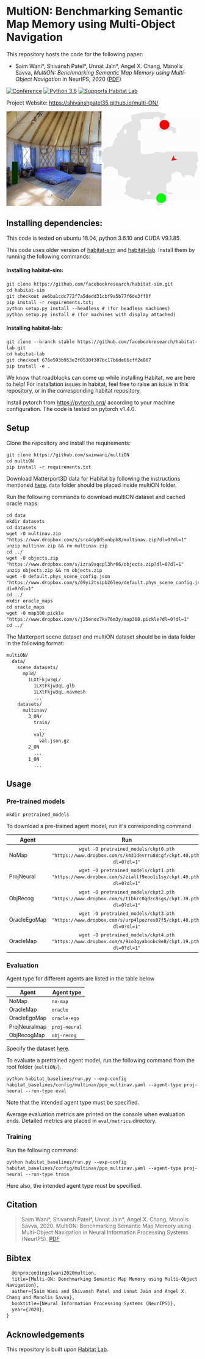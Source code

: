 # MultiON: Benchmarking Semantic Map Memory using Multi-Object Navigation
This repository hosts the code for the following paper:
* Saim Wani*, Shivansh Patel*, Unnat Jain*, Angel X. Chang, Manolis Savva, _MultiON: Benchmarking Semantic Map Memory using Multi-Object Navigation_ in NeurIPS, 2020 ([PDF](https://shivanshpatel35.github.io/multi-ON/resources/MultiON.pdf))

[![Conference](http://img.shields.io/badge/NeurIPS-2020-4b44ce.svg)](https://nips.cc/)
[![Python 3.6](https://img.shields.io/badge/python-3.6-blue.svg)](https://www.python.org/downloads/release/python-360/)
[![Supports Habitat Lab](https://img.shields.io/static/v1?label=supports&message=Habitat%20Lab&color=informational&link=https://github.com/facebookresearch/habitat-lab)](https://github.com/facebookresearch/habitat-lab)

Project Website: https://shivanshpatel35.github.io/multi-ON/

![](docs/main_visualization.gif)




## Installing dependencies:
This code is tested on ubuntu 18.04, python 3.6.10 and CUDA V9.1.85.

This code uses older version of [habitat-sim](https://github.com/facebookresearch/habitat-sim) and [habitat-lab](https://github.com/facebookresearch/habitat-lab). Install them by running the following commands:

#### Installing habitat-sim:

```
git clone https://github.com/facebookresearch/habitat-sim.git
cd habitat-sim 
git checkout ae6ba1cdc772f7a5dedd31cbf9a5b77f6de3ff0f
pip install -r requirements.txt; 
python setup.py install --headless # (for headless machines)
python setup.py install # (for machines with display attached)
```

#### Installing habitat-lab:
```
git clone --branch stable https://github.com/facebookresearch/habitat-lab.git
cd habitat-lab
git checkout 676e593b953e2f0530f307bc17b6de66cff2e867
pip install -e .
```

We know that roadblocks can come up while installing Habitat, we are here to help! For installation issues in habitat, feel free to raise an issue in this repository, or in the corresponding habitat repository.


Install pytorch from https://pytorch.org/ according to your machine configuration. The code is tested on pytorch v1.4.0.

## Setup
Clone the repository and install the requirements:

```
git clone https://github.com/saimwani/multiON
cd multiON
pip install -r requirements.txt
```

Download Matterport3D data for Habitat by following the instructions mentioned [here](https://github.com/facebookresearch/habitat-api#data). `data` folder should be placed inside multiON folder.


Run the following commands to download multiON dataset and cached oracle maps:
```
cd data
mkdir datasets
cd datasets
wget -O multinav.zip "https://www.dropbox.com/s/src4dy0d5vnbpb8/multinav.zip?dl=0?dl=1"
unzip multinav.zip && rm multinav.zip
cd ../
wget -O objects.zip "https://www.dropbox.com/s/izra9xqcpl3hr66/objects.zip?dl=0?dl=1"
unzip objects.zip && rm objects.zip
wget -O default.phys_scene_config.json "https://www.dropbox.com/s/09yi2tsipb26leo/default.phys_scene_config.json?dl=0?dl=1"
cd ../
mkdir oracle_maps
cd oracle_maps
wget -O map300.pickle "https://www.dropbox.com/s/j25enox7kv76m3y/map300.pickle?dl=0?dl=1"
cd ../
```

The Matterport scene dataset and multiON dataset should be in data folder in the following format:

```
multiON/
  data/
    scene_datasets/
      mp3d/
        1LXtFkjw3qL/
          1LXtFkjw3qL.glb
          1LXtFkjw3qL.navmesh
          ...
    datasets/
      multinav/
        3_ON/
          train/
            ...
          val/
            val.json.gz
        2_ON
          ...
        1_ON
          ...
```				

## Usage

### Pre-trained models

```
mkdir pretrained_models
``` 
To download a pre-trained agent model, run it's corresponding command

| Agent            | Run                                                                                                  |
|------------------|:----------------------------------------------------------------------------------------------------:|
| NoMap            |`wget -O pretrained_models/ckpt0.pth "https://www.dropbox.com/s/k431devrru88cgf/ckpt.40.pth?dl=0?dl=1"`|
| ProjNeural       |`wget -O pretrained_models/ckpt1.pth "https://www.dropbox.com/s/ziallf9eoo1i1sy/ckpt.40.pth?dl=0?dl=1"`|
| ObjRecog         |`wget -O pretrained_models/ckpt2.pth "https://www.dropbox.com/s/t1bkrc0qdzc8sgs/ckpt.39.pth?dl=0?dl=1"`|
| OracleEgoMap     |`wget -O pretrained_models/ckpt3.pth "https://www.dropbox.com/s/urp4lpozres07f5/ckpt.40.pth?dl=0?dl=1"`|
| OracleMap        |`wget -O pretrained_models/ckpt4.pth "https://www.dropbox.com/s/9io3qyaboobc9e8/ckpt.19.pth?dl=0?dl=1"`|


### Evaluation

Agent type for different agents are listed in the table below

| Agent         |  Agent type      |
|---------------|------------------|
| NoMap         | `no-map`         |
| OracleMap     | `oracle`         |
| OracleEgoMap  | `oracle-ego`     |
| ProjNeuralmap | `proj-neural`    |
| ObjRecogMap   | `obj-recog`      |


Specify the dataset [here](https://github.com/saimwani/multiON/blob/main/configs/tasks/multinav_mp3d.yaml#L48).


To evaluate a pretrained agent model, run the following command from the root folder (`multiON/`).

```
python habitat_baselines/run.py --exp-config habitat_baselines/config/multinav/ppo_multinav.yaml --agent-type proj-neural --run-type eval
``` 
Note that the intended agent type must be specified.

Average evaluation metrics are printed on the console when evaluation ends. Detailed metrics are placed in `eval/metrics` directory. 

### Training

 Run the following command: 

```
python habitat_baselines/run.py --exp-config habitat_baselines/config/multinav/ppo_multinav.yaml --agent-type proj-neural --run-type train
```
Here also, the intended agent type must be specified.




## Citation
>Saim Wani*, Shivansh Patel*, Unnat Jain*, Angel X. Chang, Manolis Savva, 2020. MultiON: Benchmarking Semantic Map Memory using Multi-Object Navigation in Neural Information Processing Systems (NeurIPS). [PDF](https://shivanshpatel35.github.io/multi-ON/resources/MultiON.pdf)

## Bibtex
```
  @inproceedings{wani2020multion,
  title={Multi-ON: Benchmarking Semantic Map Memory using Multi-Object Navigation},
  author={Saim Wani and Shivansh Patel and Unnat Jain and Angel X. Chang and Manolis Savva},
  booktitle={Neural Information Processing Systems (NeurIPS)},
  year={2020},
}
```

## Acknowledgements
This repository is built upon [Habitat Lab](https://github.com/facebookresearch/habitat-lab).
